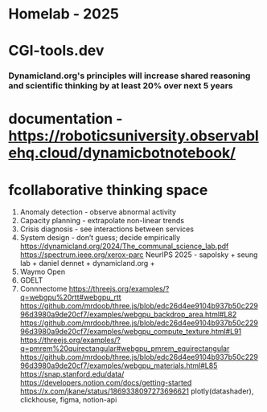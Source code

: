 # Homelab - 2025

# CGI-tools.dev

### Dynamicland.org's principles will increase shared reasoning and scientific thinking by at least 20% over next 5 years

# documentation - https://roboticsuniversity.observablehq.cloud/dynamicbotnotebook/

# fcollaborative thinking space

1. Anomaly detection - observe abnormal activity
2. Capacity planning - extrapolate non-linear trends
3. Crisis diagnosis - see interactions between services
4. System design - don’t guess; decide empirically
https://dynamicland.org/2024/The_communal_science_lab.pdf
https://spectrum.ieee.org/xerox-parc
NeurIPS 2025 - sapolsky + seung lab + daniel dennet + dynamicland.org +
1. Waymo Open
2. GDELT
3. Connnectome
https://threejs.org/examples/?q=webgpu%20rtt#webgpu_rtt
https://github.com/mrdoob/three.js/blob/edc26d4ee9104b937b50c22996d3980a9de20cf7/examples/webgpu_backdrop_area.html#L82
https://github.com/mrdoob/three.js/blob/edc26d4ee9104b937b50c22996d3980a9de20cf7/examples/webgpu_compute_texture.html#L91
https://threejs.org/examples/?q=pmrem%20quirectangular#webgpu_pmrem_equirectangular
https://github.com/mrdoob/three.js/blob/edc26d4ee9104b937b50c22996d3980a9de20cf7/examples/webgpu_materials.html#L85
https://snap.stanford.edu/data/
https://developers.notion.com/docs/getting-started
https://x.com/jkane/status/1869338097273696621
plotly(datashader), clickhouse, figma, notion-api
